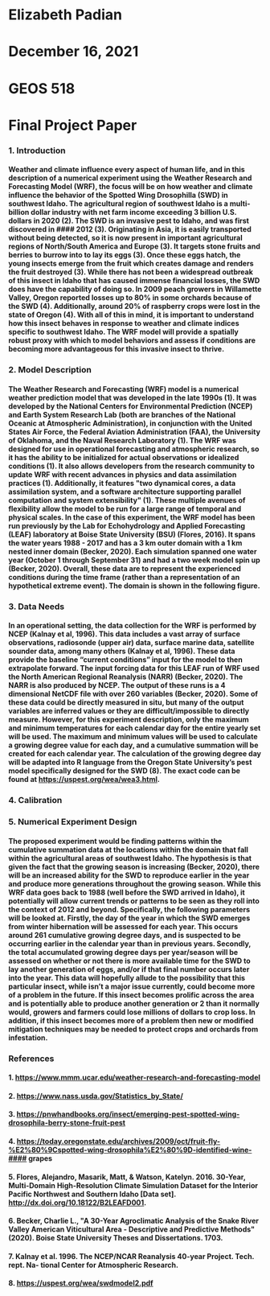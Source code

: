 # Elizabeth Padian
# December 16, 2021
# GEOS 518
# Final Project Paper



### 1. Introduction

#### Weather and climate influence every aspect of human life, and in this description of a numerical experiment using the Weather Research and Forecasting Model (WRF), the focus will be on how weather and climate influence the behavior of the Spotted Wing Drosophilla (SWD) in southwest Idaho. The agricultural region of southwest Idaho is a multi-billion dollar industry with net farm income exceeding 3 billion U.S. dollars in 2020 (2). The SWD is an invasive pest to Idaho, and was first discovered in #### 2012 (3). Originating in Asia, it is easily transported without being detected, so it is now present in important agricultural regions of North/South America and Europe (3).  It targets stone fruits and berries to burrow into to lay its eggs (3). Once these eggs hatch, the young insects emerge from the fruit which creates damage and renders the fruit destroyed (3). While there has not been a widespread outbreak of this insect in Idaho that has caused immense financial losses, the SWD does have the capability of doing so. In 2009 peach growers in Willamette Valley, Oregon reported losses up to 80% in some orchards because of the SWD (4). Additionally, around 20% of raspberry crops were lost in the state of Oregon (4). With all of this in mind, it is important to understand how this insect behaves in response to weather and climate indices specific to southwest Idaho. The WRF model will provide a spatially robust proxy with which to model behaviors and assess if conditions are becoming more advantageous for this invasive insect to thrive. 


### 2. Model Description

#### The Weather Research and Forecasting (WRF) model is a numerical weather prediction model that was developed in the late 1990s (1). It was developed by the National Centers for Environmental Prediction (NCEP) and Earth System Research Lab (both are branches of the National Oceanic at Atmospheric Administration), in conjunction with the United States Air Force, the Federal Aviation Administration (FAA), the University of Oklahoma, and the Naval Research Laboratory (1). The WRF was designed for use in operational forecasting and atmospheric research, so it has the ability to be initialized for actual observations or idealized conditions (1). It also allows developers from the research community to update WRF with recent advances in physics and data assimilation practices (1). Additionally, it features "two dynamical cores, a data assimilation system, and a software architecture supporting parallel computation and system extensibility" (1). These multiple avenues of flexibility allow the model to be run for a large range of temporal and physical scales. In the case of this experiment, the WRF model has been run previously by the Lab for Echohydrology and Applied Forecasting (LEAF) laboratory at Boise State University (BSU) (Flores, 2016). It spans the water years 1988 - 2017 and has a 3 km outer domain with a 1 km nested inner domain (Becker, 2020). Each simulation spanned one water year (October 1 through September 31) and had a two week model spin up (Becker, 2020). Overall, these data are to represent the experienced conditions during the time frame (rather than a representation of an hypothetical extreme event). The domain is shown in the following figure.


###  3. Data Needs

#### In an operational setting, the data collection for the WRF is performed by NCEP (Kalnay et al, 1996). This data includes a vast array of surface observations, radiosonde (upper air) data, surface marine data, satellite sounder data, among many others (Kalnay et al, 1996). These data provide the baseline “current conditions” input for the model to then extrapolate forward. The input forcing data for this LEAF run of WRF used the North American Regional Reanalysis (NARR) (Becker, 2020). The NARR is also produced by NCEP. The output of these runs is a 4 dimensional NetCDF file with over 260 variables (Becker, 2020). Some of these data could be directly measured in situ, but many of the output variables are inferred values or they are difficult/impossible to directly measure. However, for this experiment description, only the maximum and minimum temperatures for each calendar day for the entire yearly set will be used. The maximum and minimum values will be used to calculate a growing degree value for each day, and a cumulative summation will be created for each calendar year. The calculation of the growing degree day will be adapted into R language from the Oregon State University’s pest model specifically designed for the SWD (8). The exact code can be found at https://uspest.org/wea/wea3.html.


###  4. Calibration


###  5. Numerical Experiment Design

#### The proposed experiment would be finding patterns within the cumulative summation data at the locations within the domain that fall within the agricultural areas of southwest Idaho. The hypothesis is that given the fact that the growing season is increasing (Becker, 2020), there will be an increased ability for the SWD to reproduce earlier in the year and produce more generations throughout the growing season. While this WRF data goes back to 1988 (well before the SWD arrived in Idaho), it potentially will allow current trends or patterns to be seen as they roll into the context of 2012 and beyond. Specifically, the following parameters will be looked at. Firstly, the day of the year in which the SWD emerges from winter hibernation will be assessed for each year. This occurs around 261 cumulative growing degree days, and is suspected to be occurring earlier in the calendar year than in previous years. Secondly, the total accumulated growing degree days per year/season will be assessed on whether or not there is more available time for the SWD to lay another generation of eggs, and/or if that final number occurs later into the year. This data will hopefully allude to the possibility that this particular insect, while isn’t a major issue currently, could become more of a problem in the future. If this insect becomes prolific across the area and is potentially able to produce another generation or 2 than it normally would, growers and farmers could lose millions of dollars to crop loss. In addition, if this insect becomes more of a problem then new or modified mitigation techniques may be needed to protect crops and orchards from infestation. 


### References

#### 1. https://www.mmm.ucar.edu/weather-research-and-forecasting-model
#### 2. https://www.nass.usda.gov/Statistics_by_State/
#### 3. https://pnwhandbooks.org/insect/emerging-pest-spotted-wing-drosophila-berry-stone-fruit-pest
#### 4. https://today.oregonstate.edu/archives/2009/oct/fruit-fly-%E2%80%9Cspotted-wing-drosophila%E2%80%9D-identified-wine-#### grapes
#### 5. Flores, Alejandro, Masarik, Matt, & Watson, Katelyn. 2016. 30-Year, Multi-Domain High-Resolution Climate Simulation Dataset for the Interior Pacific Northwest and Southern Idaho [Data set]. http://dx.doi.org/10.18122/B2LEAFD001. 
#### 6. Becker, Charlie L., "A 30-Year Agroclimatic Analysis of the Snake River Valley American Viticultural Area - Descriptive and Predictive Methods" (2020). Boise State University Theses and Dissertations. 1703.
#### 7. Kalnay et al. 1996. The NCEP/NCAR Reanalysis 40-year Project. Tech. rept. Na- tional Center for Atmospheric Research. 
#### 8. https://uspest.org/wea/swdmodel2.pdf




```python

```
